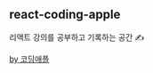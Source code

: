 ## react-coding-apple

리액트 강의를 공부하고 기록하는 공간 ✍

[by 코딩애플](https://online.codingapple.com/course/react-basic)
